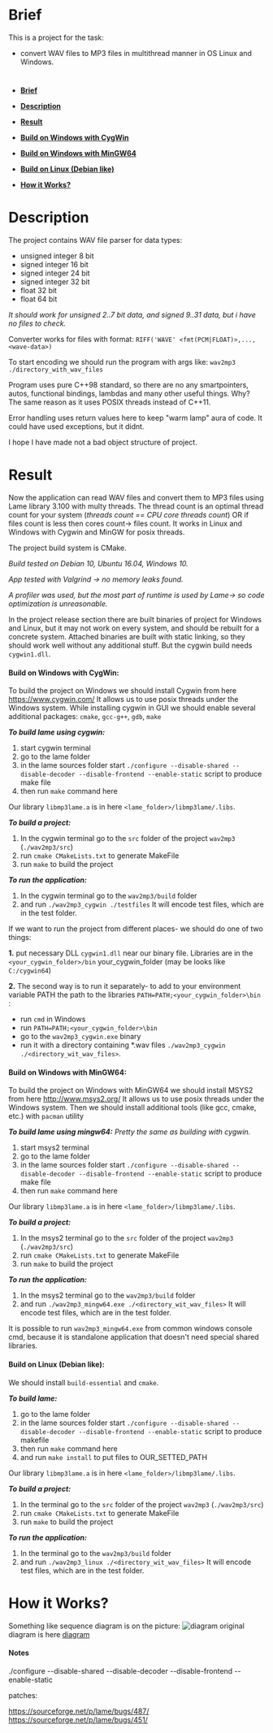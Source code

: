 # Brief
This is a project for the task: 
- convert WAV files to MP3 files in multithread manner in OS Linux and Windows.

#

* [**Brief**](#brief)

* [**Description**](#description)

* [**Result**](#result)

* [**Build on Windows with CygWin**](#build-on-windows-with-cygwin)

* [**Build on Windows with MinGW64**](#build-on-windows-with-mingw64)

* [**Build on Linux (Debian like)**](#build-on-linux-debian-like)

* [**How it Works?**](#how-it-works)

# Description
The project contains WAV file parser for data types:
- unsigned integer 8 bit
- signed integer 16 bit
- signed integer 24 bit
- signed integer 32 bit
- float 32 bit
- float 64 bit

*It should work for unsigned 2..7 bit data, and signed 9..31 data, but i have no files to check.*

Converter works for files with format: `RIFF('WAVE' <fmt(PCM|FLOAT)>,...,<wave-data>)`

To start encoding we should run the program with args like: `wav2mp3 ./directory_with_wav_files`

Program uses pure C++98 standard, so there are no any smartpointers, autos, functional bindings, lambdas and many other useful things. Why? The same reason as it uses POSIX threads instead of C++11.

Error handling uses return values here to keep "warm lamp" aura of code. It could have used exceptions, but it didnt.

I hope I have made not a bad object structure of project. 

# Result
Now the application can read WAV files and convert them to MP3 files using Lame library 3.100 with multy threads. The thread count is an optimal thread count for your system (*threads count == CPU core threads count*) OR if files count is less then cores count-> files count.
It works in Linux and Windows with Cygwin and MinGW for posix threads. 

The project build system is CMake.

*Build tested on Debian 10, Ubuntu 16.04, Windows 10.*

*App tested with Valgrind -> no memory leaks found.*

*A profiler was used, but the most part of runtime is used by Lame-> so code optimization is unreasonable.*

In the project release section there are built binaries of project for Windows and Linux, but it may not work on every system, and should be rebuilt for a concrete system. Attached binaries are built with static linking, so they should work well without any additional stuff. But the cygwin build needs `cygwin1.dll`.

#### Build on Windows with CygWin:

To build the project on Windows we should install Cygwin from here https://www.cygwin.com/
It allows us to use posix threads under the Windows system. While installing cygwin in GUI we should enable several additional packages:
`cmake`, `gcc-g++`, `gdb`, `make`

***To build lame using cygwin:***
1. start cygwin terminal
2. go to the lame folder
3. in the lame sources folder start  `./configure --disable-shared --disable-decoder --disable-frontend --enable-static`  script to produce make file
4. then run `make` command here

Our library `libmp3lame.a` is in here `<lame_folder>/libmp3lame/.libs`.

***To build a project:***
1. In the cygwin terminal go to the `src` folder of the project `wav2mp3` (`./wav2mp3/src`)
2. run `cmake CMakeLists.txt` to generate MakeFile
3. run `make` to build the project

***To run the application:***
1. In the cygwin terminal go to the `wav2mp3/build` folder
2. and run `./wav2mp3_cygwin ./testfiles`
It will encode test files, which are in the test folder.

If we want to run the project from different places- we should do one of two things:

**1.** put necessary DLL `cygwin1.dll` near our binary file. Libraries are in the `<your_cygwin_folder>/bin` your_cygwin_folder (may be looks like `C:/cygwin64`)


**2.** The second way is to run it separately- to add to your environment variable PATH the path to the libraries `PATH=PATH;<your_cygwin_folder>\bin` :
* run `cmd` in Windows    
* run  `PATH=PATH;<your_cygwin_folder>\bin`
* go to the `wav2mp3_cygwin.exe` binary
* run it with a directory containing *.wav files `./wav2mp3_cygwin ./<directory_wit_wav_files>`.

#### Build on Windows with MinGW64:

To build the project on Windows with MinGW64 we should install MSYS2 from here http://www.msys2.org/
It allows us to use posix threads under the Windows system. Then we should install additional tools (like gcc, cmake, etc.) with `pacman` utility

***To build lame using mingw64:***
*Pretty the same as building with cygwin.*
1. start msys2 terminal
2. go to the lame folder
3. in the lame sources folder start  `./configure --disable-shared --disable-decoder --disable-frontend --enable-static`  script to produce make file
4. then run `make` command here

Our library `libmp3lame.a` is in here `<lame_folder>/libmp3lame/.libs`.

***To build a project:***
1. In the msys2 terminal go to the `src` folder of the project `wav2mp3` (`./wav2mp3/src`)
2. run `cmake CMakeLists.txt` to generate MakeFile
3. run `make` to build the project

***To run the application:***
1. In the msys2 terminal go to the `wav2mp3/build` folder
2. and run `./wav2mp3_mingw64.exe ./<directory_wit_wav_files>`
It will encode test files, which are in the test folder.

It is possible to run `wav2mp3_mingw64.exe` from common windows console cmd, because it is standalone application that doesn't need special shared libraries.

#### Build on Linux (Debian like):

We should install `build-essential` and `cmake`.

***To build lame:***
1. go to the lame folder
2. in the lame sources folder start  `./configure --disable-shared --disable-decoder --disable-frontend --enable-static` script to produce makefile
3. then run `make` command here
4. and run `make install` to put files to OUR_SETTED_PATH

Our library `libmp3lame.a` is in here `<lame_folder>/libmp3lame/.libs`.

***To build a project:***
1. In the terminal go to the `src` folder of the project `wav2mp3` (`./wav2mp3/src`)
2. run `cmake CMakeLists.txt` to generate MakeFile
3. run `make` to build the project

***To run the application:***
1. In the terminal go to the `wav2mp3/build` folder
2. and run `./wav2mp3_linux ./<directory_wit_wav_files>`
It will encode test files, which are in the test folder.



# How it Works?

Something like sequence diagram is on the picture:
![diagram](images/main_diagram.png)
original diagram is here [diagram](images/main_diagram.drawio) 

#### Notes

./configure --disable-shared --disable-decoder --disable-frontend --enable-static

patches:

https://sourceforge.net/p/lame/bugs/487/
https://sourceforge.net/p/lame/bugs/451/

